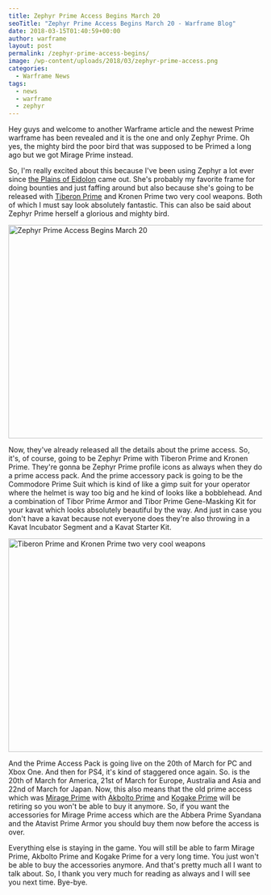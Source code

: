 ```yaml
---
title: Zephyr Prime Access Begins March 20
seoTitle: "Zephyr Prime Access Begins March 20 - Warframe Blog"
date: 2018-03-15T01:40:59+00:00
author: warframe
layout: post
permalink: /zephyr-prime-access-begins/
image: /wp-content/uploads/2018/03/zephyr-prime-access.png
categories:
  - Warframe News
tags:
  - news
  - warframe
  - zephyr
---
```

Hey guys and welcome to another Warframe article and the newest Prime warframe has been revealed and it is the one and only Zephyr Prime. Oh yes, the mighty bird the poor bird that was supposed to be Primed a long ago but we got Mirage Prime instead.<!--more-->

So, I'm really excited about this because I've been using Zephyr a lot ever since [the Plains of Eidolon](https://warframeblog.com/get-started-plains-of-eidolon/) came out. She's probably my favorite frame for doing bounties and just faffing around but also because she's going to be released with [Tiberon Prime](https://warframeblog.com/tiberon-prime-build/) and Kronen Prime two very cool weapons. Both of which I must say look absolutely fantastic. This can also be said about Zephyr Prime herself a glorious and mighty bird.

<img src="https://warframeblog.com/wp-content/uploads/2018/03/ZephyrPrime_Keyart-1024x576.png" title="Warframe Zephyr Prime Comming Soon" alt="Zephyr Prime Access Begins March 20" width="750" height="422" class="alignnone size-large wp-image-1115" srcset="https://warframeblog.com/wp-content/uploads/2018/03/ZephyrPrime_Keyart-1024x576.png 1024w, https://warframeblog.com/wp-content/uploads/2018/03/ZephyrPrime_Keyart-300x169.png 300w, https://warframeblog.com/wp-content/uploads/2018/03/ZephyrPrime_Keyart-768x432.png 768w" sizes="(max-width: 750px) 100vw, 750px" />

Now, they've already released all the details about the prime access. So, it's, of course, going to be Zephyr Prime with Tiberon Prime and Kronen Prime. They're gonna be Zephyr Prime profile icons as always when they do a prime access pack. And the prime accessory pack is going to be the Commodore Prime Suit which is kind of like a gimp suit for your operator where the helmet is way too big and he kind of looks like a bobblehead. And a combination of Tibor Prime Armor and Tibor Prime Gene-Masking Kit for your kavat which looks absolutely beautiful by the way. And just in case you don't have a kavat because not everyone does they're also throwing in a Kavat Incubator Segment and a Kavat Starter Kit.

<img src="https://warframeblog.com/wp-content/uploads/2018/03/zephyr-prime-weapons-1024x576.png" title="Zephyr Prime is going to be released with Tiberon Prime and Kronen Prime" alt="Tiberon Prime and Kronen Prime two very cool weapons" width="750" height="422" class="alignnone size-large wp-image-1116" srcset="https://warframeblog.com/wp-content/uploads/2018/03/zephyr-prime-weapons-1024x576.png 1024w, https://warframeblog.com/wp-content/uploads/2018/03/zephyr-prime-weapons-300x169.png 300w, https://warframeblog.com/wp-content/uploads/2018/03/zephyr-prime-weapons-768x432.png 768w" sizes="(max-width: 750px) 100vw, 750px" />

And the Prime Access Pack is going live on the 20th of March for PC and Xbox One. And then for PS4, it's kind of staggered once again. So. is the 20th of March for America, 21st of March for Europe, Australia and Asia and 22nd of March for Japan. Now, this also means that the old prime access which was [Mirage Prime](https://warframeblog.com/mirage-prime-build/) with [Akbolto Prime](https://warframeblog.com/akbolto-prime-build/) and [Kogake Prime](https://warframeblog.com/kogake-prime-build/) will be retiring so you won't be able to buy it anymore. So, if you want the accessories for Mirage Prime access which are the Abbera Prime Syandana and the Atavist Prime Armor you should buy them now before the access is over.

Everything else is staying in the game. You will still be able to farm Mirage Prime, Akbolto Prime and Kogake Prime for a very long time. You just won't be able to buy the accessories anymore. And that's pretty much all I want to talk about. So, I thank you very much for reading as always and I will see you next time. Bye-bye.